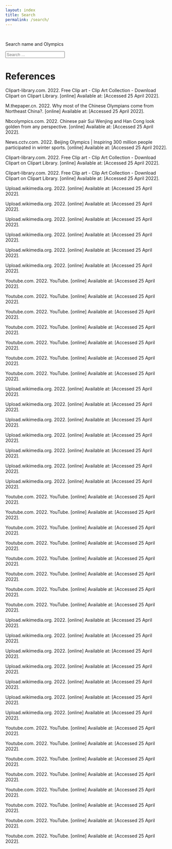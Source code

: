 ```yaml
---
layout: index
title: Search
permalink: /search/
---
```


<!-- Html Elements for Search -->
<br>
<p>Search name and Olympics</p>
<div id="search-container">
    <input type="text" id="search-input" placeholder="Search ...">
    <ul id="results-container"></ul>
</div>
    
<!-- Script pointing to search-script.js -->
<script src="{{ site.baseurl }}/js/search-script.js" type="text/javascript"></script>
    
<!-- Configuration -->
<script>
    SimpleJekyllSearch({
      searchInput: document.getElementById('search-input'),
      resultsContainer: document.getElementById('results-container'),
      json: '/search.json'
    })
</script>

<h1>References</h1>

<p>
    <p>Clipart-library.com. 2022. Free Clip art - Clip Art Collection - Download Clipart on Clipart Library. [online] Available at: <http://clipart-library.com/images_k/ice-skaters-silhouette/ice-skaters-silhouette-16.png> [Accessed 25 April 2022].</p>
<p>M.thepaper.cn. 2022. Why most of the Chinese Olympians come from Northeast China?. [online] Available at: <https://m.thepaper.cn/newsDetail_forward_16587512> [Accessed 25 April 2022].</p>
<p>Nbcolympics.com. 2022. Chinese pair Sui Wenjing and Han Cong look golden from any perspective. [online] Available at: <https://www.nbcolympics.com/news/chinese-pair-sui-wenjing-and-han-cong-look-golden-any-perspective> [Accessed 25 April 2022].</p>
<p>News.cctv.com. 2022. Beijing Olympics | Inspiring 300 million people participated in winter sports. [online] Available at: <https://news.cctv.com/2022/02/22/ARTIym40esz2OnMp3GxqQi06220222.shtml> [Accessed 25 April 2022].</p>
<p>Clipart-library.com. 2022. Free Clip art - Clip Art Collection - Download Clipart on Clipart Library. [online] Available at: <http://clipart-library.com/newhp/60-603255_ice-skating-clipart-clip-art-figure-skater.png> [Accessed 25 April 2022].</p>
<p>Clipart-library.com. 2022. Free Clip art - Clip Art Collection - Download Clipart on Clipart Library. [online] Available at: <http://clipart-library.com/new_gallery/832007_ice-skate-png.png> [Accessed 25 April 2022].</p>
<p>Upload.wikimedia.org. 2022. [online] Available at: <https://upload.wikimedia.org/wikipedia/commons/0/0a/Fang_Dan_2003_NHK_Trophy.jpg> [Accessed 25 April 2022].</p>
<p>Upload.wikimedia.org. 2022. [online] Available at: <https://upload.wikimedia.org/wikipedia/commons/3/3a/Yan_LIU_Nebelhorn_Trophy_2009_Podium.jpg> [Accessed 25 April 2022].</p>
<p>Upload.wikimedia.org. 2022. [online] Available at: <https://upload.wikimedia.org/wikipedia/commons/6/6f/Zijun_LI_CHN_%E2%80%93_7th_Place_%285%29.jpg> [Accessed 25 April 2022].</p>
<p>Upload.wikimedia.org. 2022. [online] Available at: <https://upload.wikimedia.org/wikipedia/commons/4/4f/2012_WFSC_05d_169_Zhang_Kexin.JPG> [Accessed 25 April 2022].</p>
<p>Upload.wikimedia.org. 2022. [online] Available at: <https://upload.wikimedia.org/wikipedia/commons/2/28/2018_Winter_Olympics_-_Gala_Exhibition_-_Photo_183.jpg> [Accessed 25 April 2022].</p>
<p>Upload.wikimedia.org. 2022. [online] Available at: <https://upload.wikimedia.org/wikipedia/commons/d/d3/Li_chengjiang.jpg> [Accessed 25 April 2022].</p>
<p>Youtube.com. 2022. YouTube. [online] Available at: <https://www.youtube.com/embed/lcdxi0uPBEo> [Accessed 25 April 2022].</p>
<p>Youtube.com. 2022. YouTube. [online] Available at: <https://www.youtube.com/embed/2cE08JbyhVo> [Accessed 25 April 2022].</p>
<p>Youtube.com. 2022. YouTube. [online] Available at: <https://www.youtube.com/embed/Divqj6U2M-w> [Accessed 25 April 2022].</p>
<p>Youtube.com. 2022. YouTube. [online] Available at: <https://www.youtube.com/embed/ARd8UsQj_Ag> [Accessed 25 April 2022].</p>
<p>Youtube.com. 2022. YouTube. [online] Available at: <https://www.youtube.com/embed/SX499ZyEVLY> [Accessed 25 April 2022].</p>
<p>Youtube.com. 2022. YouTube. [online] Available at: <https://www.youtube.com/embed/kAuheBbatDI> [Accessed 25 April 2022].</p>
<p>Youtube.com. 2022. YouTube. [online] Available at: <https://www.youtube.com/embed/cGWMcGgdnhM> [Accessed 25 April 2022].</p>
<p>Upload.wikimedia.org. 2022. [online] Available at: <https://upload.wikimedia.org/wikipedia/commons/5/5e/Li_Yunfei_2003_NHK_Trophy.jpg> [Accessed 25 April 2022].</p>
<p>Upload.wikimedia.org. 2022. [online] Available at: <https://upload.wikimedia.org/wikipedia/commons/d/d3/2012_World_Junior_MSP_Yan_Han.jpg> [Accessed 25 April 2022].</p>
<p>Upload.wikimedia.org. 2022. [online] Available at: <https://upload.wikimedia.org/wikipedia/commons/3/34/WC_2010_Tong_Jian_and_Pang_Qing.jpg> [Accessed 25 April 2022].</p>
<p>Upload.wikimedia.org. 2022. [online] Available at: <https://upload.wikimedia.org/wikipedia/commons/4/41/2016_Grand_Prix_of_Figure_Skating_Final_Peng_Cheng_Jin_Yang_IMG_3555.jpg> [Accessed 25 April 2022].</p>
<p>Upload.wikimedia.org. 2022. [online] Available at: <https://upload.wikimedia.org/wikipedia/commons/c/cb/2015_Grand_Prix_of_Figure_Skating_Final_Peng_Cheng_Zhang_Hao_IMG_7776.JPG> [Accessed 25 April 2022].</p>
<p>Upload.wikimedia.org. 2022. [online] Available at: <https://upload.wikimedia.org/wikipedia/commons/4/46/Shen_Xue_and_Zhao_Hongbo.jpg> [Accessed 25 April 2022].</p>
<p>Upload.wikimedia.org. 2022. [online] Available at: <https://upload.wikimedia.org/wikipedia/commons/0/03/Wenjing_SUI_Cong_HAN_2010_Skate_America.jpg> [Accessed 25 April 2022].</p>
<p>Youtube.com. 2022. YouTube. [online] Available at: <https://www.youtube.com/embed/v7pDjpToIzg> [Accessed 25 April 2022].</p>
<p>Youtube.com. 2022. YouTube. [online] Available at: <https://www.youtube.com/embed/qYNT0VDVzMU> [Accessed 25 April 2022].</p>
<p>Youtube.com. 2022. YouTube. [online] Available at: <https://www.youtube.com/embed/5pVfvK9GmJk> [Accessed 25 April 2022].</p>
<p>Youtube.com. 2022. YouTube. [online] Available at: <https://www.youtube.com/embed/a3s4sdKk0zs> [Accessed 25 April 2022].</p>
<p>Youtube.com. 2022. YouTube. [online] Available at: <https://www.youtube.com/embed/-pSCXAJZ8E8> [Accessed 25 April 2022].</p>
<p>Youtube.com. 2022. YouTube. [online] Available at: <https://www.youtube.com/embed/0vaLYUmcsw0> [Accessed 25 April 2022].</p>
<p>Youtube.com. 2022. YouTube. [online] Available at: <https://www.youtube.com/embed/5TFHsAKYGzo> [Accessed 25 April 2022].</p>
<p>Youtube.com. 2022. YouTube. [online] Available at: <https://www.youtube.com/embed/RzEEVkZUbS8> [Accessed 25 April 2022].</p>
<p>Upload.wikimedia.org. 2022. [online] Available at: <https://upload.wikimedia.org/wikipedia/commons/2/22/Zhang_and_Zhang_2009_Festa_On_Ice.JPG> [Accessed 25 April 2022].</p>
<p>Upload.wikimedia.org. 2022. [online] Available at: <https://upload.wikimedia.org/wikipedia/commons/3/37/2016_Grand_Prix_of_Figure_Skating_Final_Yu_Xiaoyu_Zhang_Hao_IMG_3568.jpg> [Accessed 25 April 2022].</p>
<p>Upload.wikimedia.org. 2022. [online] Available at: <https://upload.wikimedia.org/wikipedia/commons/3/39/Chen_Hong_and_Sun_Zhuoming_at_the_2019_Four_Continents_Championships_-_RD.jpg> [Accessed 25 April 2022].</p>
<p>Upload.wikimedia.org. 2022. [online] Available at: <https://upload.wikimedia.org/wikipedia/commons/d/d1/2011_Four_Continents_Xintong_HUANG_Xun_ZHENG.jpg> [Accessed 25 April 2022].</p>
<p>Upload.wikimedia.org. 2022. [online] Available at: <https://upload.wikimedia.org/wikipedia/commons/d/d7/2017_World_Figure_Skating_Championships_Wang_Shiyue_Liu_Xinyu_jsfb_dave0241.jpg> [Accessed 25 April 2022].</p>
<p>Upload.wikimedia.org. 2022. [online] Available at: <https://upload.wikimedia.org/wikipedia/commons/4/49/Yang_Fang_%26_Gao_Chongbo_2003_NHK_Trophy.jpg> [Accessed 25 April 2022].</p>
<p>Upload.wikimedia.org. 2022. [online] Available at: <https://upload.wikimedia.org/wikipedia/commons/e/e0/YU_WANG_08NHK_by_Carmichael.jpg> [Accessed 25 April 2022].</p>
<p>Youtube.com. 2022. YouTube. [online] Available at: <https://www.youtube.com/embed/jDAETM1oIo8> [Accessed 25 April 2022].</p>
<p>Youtube.com. 2022. YouTube. [online] Available at: <https://www.youtube.com/embed/o58YN3Wctwc> [Accessed 25 April 2022].</p>
<p>Youtube.com. 2022. YouTube. [online] Available at: <https://www.youtube.com/embed/2LwfVY61IYs> [Accessed 25 April 2022].</p>
<p>Youtube.com. 2022. YouTube. [online] Available at: <https://www.youtube.com/embed/euLRCXfhCWo> [Accessed 25 April 2022].</p>
<p>Youtube.com. 2022. YouTube. [online] Available at: <https://www.youtube.com/embed/WOFosTemh0k> [Accessed 25 April 2022].</p>
<p>Youtube.com. 2022. YouTube. [online] Available at: <https://www.youtube.com/embed/KQxQ6BPHZmU> [Accessed 25 April 2022].</p>
<p>Youtube.com. 2022. YouTube. [online] Available at: <https://www.youtube.com/embed/06ST909v5Ws> [Accessed 25 April 2022].</p>
<p>Youtube.com. 2022. YouTube. [online] Available at: <https://www.youtube.com/embed/GWbPqrj4YD4> [Accessed 25 April 2022].</p>

</p>
